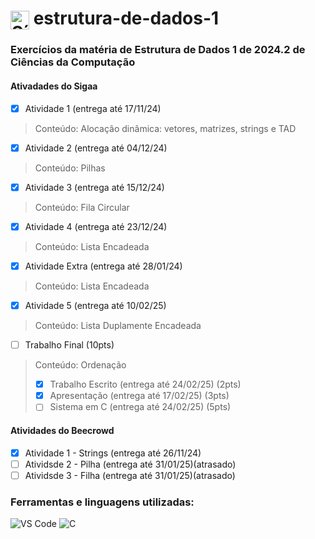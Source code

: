 <h1>
  <img src="https://cdn.jsdelivr.net/gh/devicons/devicon/icons/c/c-original.svg" alt="Símbolo C" width="30" style="vertical-align: middle;">
  estrutura-de-dados-1
</h1>

### Exercícios da matéria de Estrutura de Dados 1 de 2024.2 de Ciências da Computação

#### Ativadades do Sigaa
- [x] Atividade 1 (entrega até 17/11/24)
> Conteúdo: Alocação dinâmica: vetores, matrizes, strings e TAD
- [x] Atividade 2 (entrega até 04/12/24)
> Conteúdo: Pilhas
- [x] Atividade 3 (entrega até 15/12/24)
> Conteúdo: Fila Circular
- [x] Atividade 4 (entrega até 23/12/24)
> Conteúdo: Lista Encadeada
- [x] Atividade Extra (entrega até 28/01/24)
> Conteúdo: Lista Encadeada
- [x] Atividade 5 (entrega até 10/02/25)
> Conteúdo: Lista Duplamente Encadeada
- [ ] Trabalho Final (10pts)
> Conteúdo: Ordenação
> - [x] Trabalho Escrito (entrega até 24/02/25) (2pts)
> - [x] Apresentação (entrega até 17/02/25) (3pts)
> - [ ] Sistema em C (entrega até 24/02/25) (5pts)

#### Atividades do Beecrowd
- [x] Atividade 1 - Strings (entrega até 26/11/24)
- [ ] Atividsde 2 - Pilha (entrega até 31/01/25)(atrasado)
- [ ] Atividsde 3 - Filha (entrega até 31/01/25)(atrasado)

### Ferramentas e linguagens utilizadas:
<div>
  <img src="https://img.shields.io/badge/-VS%20Code-007ACC?logo=visual-studio-code&logoColor=white&style=flat" alt="VS Code">
  <img src="https://img.shields.io/badge/-C-00599C?logo=c&logoColor=white&style=flat" alt="C">
</div>
